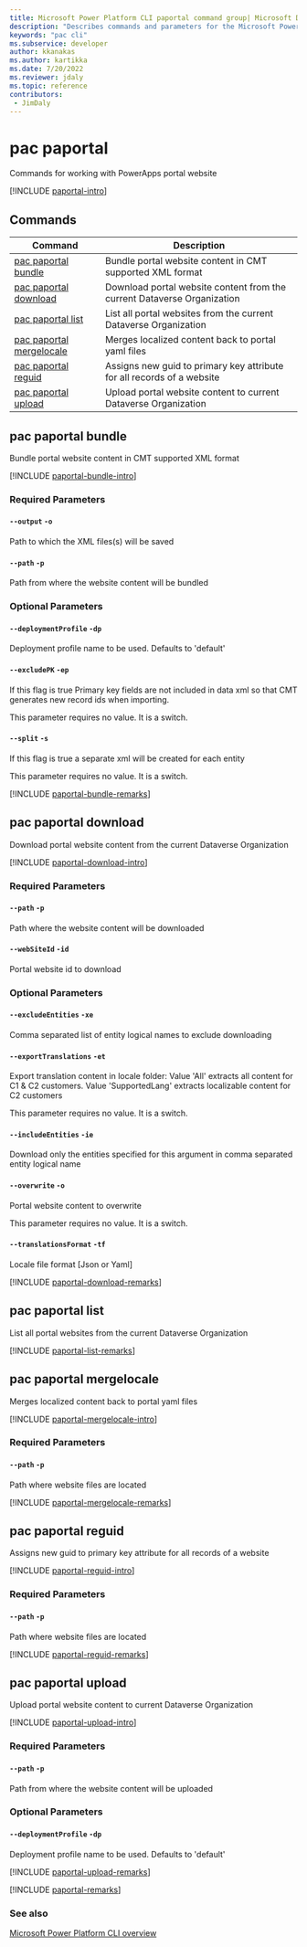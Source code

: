 ```yaml
---
title: Microsoft Power Platform CLI paportal command group| Microsoft Docs
description: "Describes commands and parameters for the Microsoft Power Platform CLI paportal command group."
keywords: "pac cli"
ms.subservice: developer
author: kkanakas
ms.author: kartikka
ms.date: 7/20/2022
ms.reviewer: jdaly
ms.topic: reference
contributors: 
 - JimDaly
---
```

<!-- 
Do not edit this file. 
This file is generated by a program and any changes will be overwritten when this topic is re-generated.
Use the include files to add additional content to this topic.
-->
# pac paportal

Commands for working with PowerApps portal website

[!INCLUDE [paportal-intro](includes/paportal-intro.md)]

## Commands

|Command|Description|
|---------|---------|
|[pac paportal bundle](#pac-paportal-bundle)|Bundle portal website content in CMT supported XML format|
|[pac paportal download](#pac-paportal-download)|Download portal website content from the current Dataverse Organization|
|[pac paportal list](#pac-paportal-list)|List all portal websites from the current Dataverse Organization|
|[pac paportal mergelocale](#pac-paportal-mergelocale)|Merges localized content back to portal yaml files|
|[pac paportal reguid](#pac-paportal-reguid)|Assigns new guid to primary key attribute for all records of a website|
|[pac paportal upload](#pac-paportal-upload)|Upload portal website content to current Dataverse Organization|


## pac paportal bundle

Bundle portal website content in CMT supported XML format

[!INCLUDE [paportal-bundle-intro](includes/paportal-bundle-intro.md)]


### Required Parameters

#### `--output` `-o`

Path to which the XML files(s) will be saved

#### `--path` `-p`

Path from where the website content will be bundled


### Optional Parameters

#### `--deploymentProfile` `-dp`

Deployment profile name to be used. Defaults to 'default'

#### `--excludePK` `-ep`

If this flag is true Primary key fields are not included in data xml so that CMT generates new record ids when importing.

This parameter requires no value. It is a switch.

#### `--split` `-s`

If this flag is true a separate xml will be created for each entity

This parameter requires no value. It is a switch.

[!INCLUDE [paportal-bundle-remarks](includes/paportal-bundle-remarks.md)]

## pac paportal download

Download portal website content from the current Dataverse Organization

[!INCLUDE [paportal-download-intro](includes/paportal-download-intro.md)]


### Required Parameters

#### `--path` `-p`

Path where the website content will be downloaded

#### `--webSiteId` `-id`

Portal website id to download


### Optional Parameters

#### `--excludeEntities` `-xe`

Comma separated list of entity logical names to exclude downloading

#### `--exportTranslations` `-et`

Export translation content in locale folder: Value 'All' extracts all content for C1 & C2 customers. Value 'SupportedLang' extracts localizable content for C2 customers

This parameter requires no value. It is a switch.

#### `--includeEntities` `-ie`

Download only the entities specified for this argument in comma separated entity logical name

#### `--overwrite` `-o`

Portal website content to overwrite

This parameter requires no value. It is a switch.

#### `--translationsFormat` `-tf`

Locale file format [Json or Yaml]

[!INCLUDE [paportal-download-remarks](includes/paportal-download-remarks.md)]

## pac paportal list

List all portal websites from the current Dataverse Organization

[!INCLUDE [paportal-list-remarks](includes/paportal-list-remarks.md)]

## pac paportal mergelocale

Merges localized content back to portal yaml files

[!INCLUDE [paportal-mergelocale-intro](includes/paportal-mergelocale-intro.md)]


### Required Parameters

#### `--path` `-p`

Path where website files are located

[!INCLUDE [paportal-mergelocale-remarks](includes/paportal-mergelocale-remarks.md)]

## pac paportal reguid

Assigns new guid to primary key attribute for all records of a website

[!INCLUDE [paportal-reguid-intro](includes/paportal-reguid-intro.md)]


### Required Parameters

#### `--path` `-p`

Path where website files are located

[!INCLUDE [paportal-reguid-remarks](includes/paportal-reguid-remarks.md)]

## pac paportal upload

Upload portal website content to current Dataverse Organization

[!INCLUDE [paportal-upload-intro](includes/paportal-upload-intro.md)]


### Required Parameters

#### `--path` `-p`

Path from where the website content will be uploaded


### Optional Parameters

#### `--deploymentProfile` `-dp`

Deployment profile name to be used. Defaults to 'default'

[!INCLUDE [paportal-upload-remarks](includes/paportal-upload-remarks.md)]

[!INCLUDE [paportal-remarks](includes/paportal-remarks.md)]

### See also

[Microsoft Power Platform CLI overview](../introduction.md)